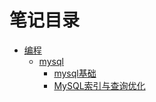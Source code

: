 # 笔记目录
* [编程](https://github.com/wuyanlong279/readingnotes/tree/master/%E7%BC%96%E7%A8%8B)
	* [mysql](https://github.com/wuyanlong279/readingnotes/tree/master/%E7%BC%96%E7%A8%8B/mysql)
		* [mysql基础](https://github.com/wuyanlong279/readingnotes/blob/master/%E7%BC%96%E7%A8%8B/mysql/mysql%E5%9F%BA%E7%A1%80.md)
		* [MySQL索引与查询优化](https://github.com/wuyanlong279/readingnotes/blob/master/%E7%BC%96%E7%A8%8B/mysql/mysql%E7%B4%A2%E5%BC%95%E4%B8%8E%E6%9F%A5%E8%AF%A2%E4%BC%98%E5%8C%96.md)

